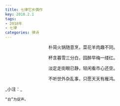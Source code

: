 ```yaml
---
title: 七律它乡偶作
key: 2018.2.1
tags: 
- 2018年 
- 七律
categories: 律诗
---
```


<p align="center">朴简火锅随意烹，菜花羊肉趣不同。
</p>
<p align="center">杯含暮雪三分白，园醉早梅一缕红。
</p>
<p align="center">淡定走街眼已静，轻闲看市心还空。
</p>
<p align="center">不听世外杂乱事，只愿天天有雁鸿。
</p>
_小注：_

```
“白”为促声。
```